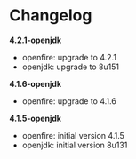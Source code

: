 # Changelog

**4.2.1-openjdk**
- openfire: upgrade to 4.2.1
- openjdk: upgrade to 8u151

**4.1.6-openjdk**
- openfire: upgrade to 4.1.6

**4.1.5-openjdk**
- openfire: initial version 4.1.5
- openjdk: initial version 8u131
